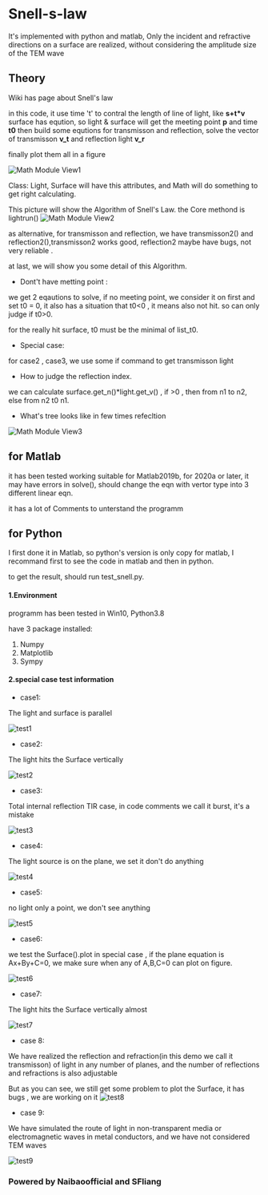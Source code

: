 # Snell-s-law
It's implemented with python and matlab, Only the incident and refractive directions on a surface are realized, without considering the amplitude size of the TEM wave

## **Theory**

Wiki has page about Snell's law

in this code, it use time 't' to contral the length of line of light, like **s+t*v**
surface has eqution, so light & surface will get the meeting point **p** and time **t0**
then build some equtions for transmisson and reflection, solve the vector of transmisson **v_t** and reflection light **v_r**

finally plot them all in a figure

![Math Module View1](/Image/Theory1.jpg)

Class: Light, Surface will have this attributes, and Math will do something to get right calculating.

This picture will show the Algorithm of Snell's Law. the Core methond is lightrun()
![Math Module View2](/Image/Theory2.jpg)

as alternative, for transmisson and reflection, we have transmisson2() and reflection2(),transmisson2 works good, reflection2 maybe have bugs, not very reliable .

at last, we will show you some detail of this Algorithm.

- Dont't have metting point :

we get 2 eqautions to solve, if no meeting point, we consider it on first and set t0 = 0, it also has a situation that t0<0 , it means also not hit. so can only judge if t0>0.

for the really hit surface, t0 must be the minimal of list_t0.

- Special case: 

for case2 , case3, we use some if command to get transmisson light

- How to judge the reflection index.

we can calculate surface.get_n()*light.get_v() , if >0 , then from n1 to n2, else from n2 t0 n1.

- What's tree looks like in few times refecltion

![Math Module View3](/Image/Theory3.jpg)



## **for Matlab**
it has been tested working suitable for Matlab2019b, for 2020a or later, it may have errors in solve(), should change the eqn with vertor type into 3 different linear eqn.

it has a lot of Comments to unterstand the programm

## **for Python**

I first done it in Matlab, so python's version is only copy for matlab, I recommand first to see the code in matlab and then in python.

to get the result, should run test_snell.py.

#### 1.Environment

programm has been tested in Win10, Python3.8

have 3 package installed:
1. Numpy
2. Matplotlib
3. Sympy

#### 2.special case test information

- case1:

The light and surface is parallel 

![test1](/Image/Figure_T1.png)

- case2:

The light hits the Surface vertically

![test2](/Image/Figure_T2.png)

- case3:

Total internal reflection TIR case, in code comments we call it burst, it's a mistake

![test3](/Image/Figure_T3.png)

- case4:

The light source is on the plane, we set it don't do anything

![test4](/Image/Figure_T4.png)

- case5:

no light only a point, we don't see anything

![test5](/Image/Figure_T5.png)


- case6:

we test the Surface().plot in special case , if the plane equation is Ax+By+C=0, we make sure when any of A,B,C=0 can plot on figure.

![test6](/Image/Figure_T6.png)

- case7:

The light hits the Surface vertically almost

![test7](/Image/Figure_T7.png)

- case 8:

We have realized the reflection and refraction(in this demo we call it transmisson) of light in any number of planes, and the number of reflections and refractions is also adjustable

But as you can see, we still get some problem to plot the Surface, it has bugs , we are working on it
![test8](/Image/Figure_T8.png)

- case 9:

We have simulated the route of light in non-transparent media or electromagnetic waves in metal conductors, and we have not considered TEM waves

![test9](/Image/Figure_T9.png)


### Powered by Naibaoofficial and SFliang